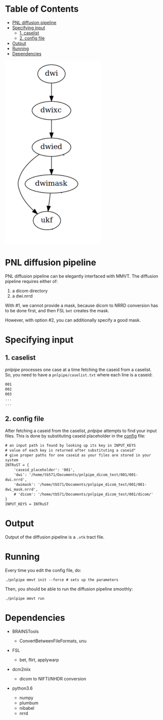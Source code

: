 Table of Contents
=================

   * [PNL diffusion pipeline](#pnl-diffusion-pipeline)
   * [Specifying input](#specifying-input)
      * [1. caselist](#1-caselist)
      * [2. config file](#2-config-file)
   * [Output](#output)
   * [Running](#running)
   * [Dependencies](#dependencies)


![](pnlpipe_doc/pnl-diffusion-dag.png)

# PNL diffusion pipeline

PNL diffusion pipeline can be elegantly interfaced with MMVT. The diffusion pipeline 
requires either of:

1. a dicom directory
2. a dwi.nrrd

With #1, we cannot provide a mask, because dicom to NRRD conversion has to be done first, 
and then FSL `bet` creates the mask.

However, with option #2, you can additionally specify a good mask.

# Specifying input

## 1. caselist
*pnlpipe* processes one case at a time fetching the caseid from a caselist. So, you 
need to have a `pnlpipe/caselist.txt` where each line is a caseid:
    
    001
    002
    003
    ...
    ...
    
## 2. config file
After fetching a caseid from the caselist, *pnlpipe* attempts to find your input files. 
This is done by substituting caseid placeholder in the [config](pnlpipe_config.py) file:
    

    # an input path is found by looking up its key in INPUT_KEYS
    # value of each key is returned after substituting a caseid"
    # give proper paths for one caseid as your files are stored in your system
    INTRuST = {
        'caseid_placeholder': '001',
        'dwi': '/home/tb571/Documents/pnlpipe_dicom_test/001/001-dwi.nrrd',
        'dwimask': '/home/tb571/Documents/pnlpipe_dicom_test/001/001-dwi_mask.nrrd',
        # 'dicom': '/home/tb571/Documents/pnlpipe_dicom_test/001/dicom/'
    }
    INPUT_KEYS = INTRuST

# Output

Output of the diffusion pipeline is a `.vtk` tract file.


# Running

Every time you edit the config file, do:
    
    ./pnlpipe mmvt init --force # sets up the parameters
    
Then, you should be able to run the diffusion pipeline smoothly:
    
    ./pnlpipe mmvt run


# Dependencies

* BRAINSTools
    * ConvertBetweenFileFormats, unu
    
* FSL
    * bet, flirt, applywarp
    
* dcm2niix
    * dicom to NIFTI/NHDR conversion
    
* python3.6
    * numpy
    * plumbum
    * nibabel
    * nrrd